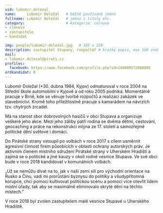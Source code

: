```yaml
---
uid: lubomir.dolezal
name:     Lubomír Doležal  	# běžně používáné jméno
fullname: Lubomír Doležal  	# jméno s tituly etc.
category:                   # kategorie: celnove
- clenove
- zastupitele
- kandidat

img: people/lubomir-dolezal.jpg   # 165 x 220
description: zastupitel Stupavy, rozpočtář # kratký popis, max 160 znaků
mail:
- lubomir.dolezal@pirati.cz
profiles:
  facebook: https://www.facebook.com/profile.php?id=100009572960895
ordkandidat: 8
---
```


Lubomír Doležal (*30. dubna 1984, Kyjov) odmaturoval v roce 2004 na Střední škole automobilní v Kyjově a od roku 2005 podniká. Momentálně pracuje v Brně, kde se věnuje tvorbě rozpočtů a realizaci zakázek ve stavebnictví. Kromě toho příležitostně pracuje s kamarádem na návrzích tzv. chytrých zrcadel.

Má na starost sbor dobrovolných hasičů v obci Stupava a organizuje veškeré jeho akce. Mezi jeho záliby patří rodina se dvěma dětmi, cestování, geocaching a práce na rekonstrukci mlýna ze 17. století a samozřejmě politické dění světové i domácí.

Do Pirátské strany vstoupil po volbách v roce 2017 s cílem usměrnit agresivní činnost firem působících v oblasti ochrany autorských práv. Je aktivním členem místního sdružení Pirátské strany v Uherském Hradišti a zajímá se o politické a jiné kauzy v okolí rodné vesnice Stupava. Ve své obci bude v roce 2018 kandidovat v komunálních volbách.

„Už se nemůžu dívat na to, jak v naší zemi sílí pro východní orientace na Rusko a Čínu, vadí mi prorůstání byznysu do politiky a všudypřítomná korupce, chci pomoci kultivovat politickou scénu a pomoci více otevřít lidem místní úřady, tak aby se maximálně eliminovalo skryté dění na těchto místech.”

V roce 2018 byl zvolen zastupitelem malé vesnice Stupavé u Uherského Hradiště.
